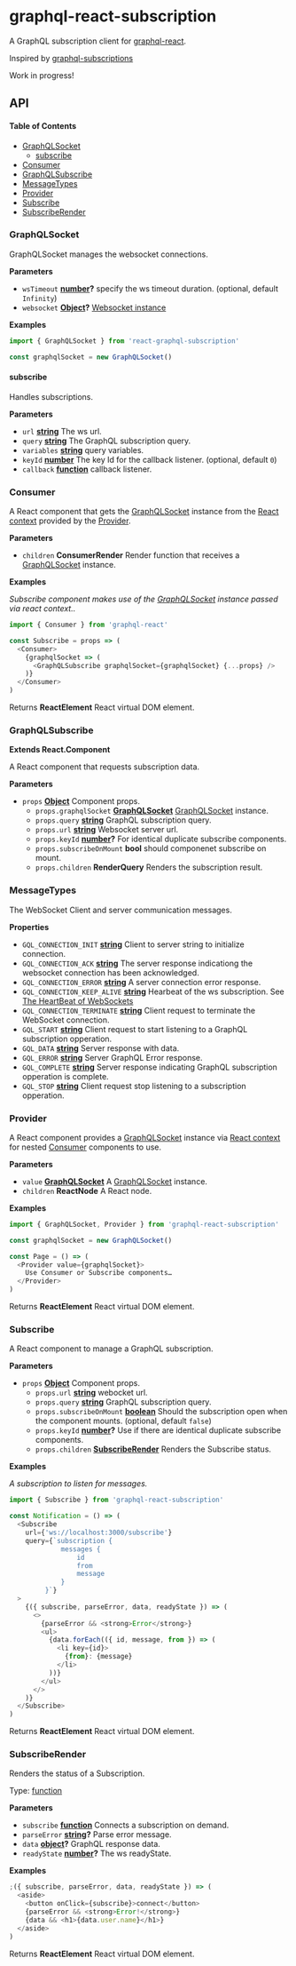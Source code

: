 # graphql-react-subscription

A GraphQL subscription client for [graphql-react](https://github.com/jaydenseric/graphql-react).

Inspired by [graphql-subscriptions](https://github.com/apollographql/graphql-subscriptions)

Work in progress!

## API

<!-- Generated by documentation.js. Update this documentation by updating the source code. -->

#### Table of Contents

* [GraphQLSocket](#graphqlsocket)
  * [subscribe](#subscribe)
* [Consumer](#consumer)
* [GraphQLSubscribe](#graphqlsubscribe)
* [MessageTypes](#messagetypes)
* [Provider](#provider)
* [Subscribe](#subscribe-1)
* [SubscribeRender](#subscriberender)

### GraphQLSocket

GraphQLSocket manages the websocket connections.

**Parameters**

* `wsTimeout` **[number](https://developer.mozilla.org/docs/Web/JavaScript/Reference/Global_Objects/Number)?** specify the ws timeout duration. (optional, default `Infinity`)
* `websocket` **[Object](https://developer.mozilla.org/docs/Web/JavaScript/Reference/Global_Objects/Object)?** [Websocket instance](https://github.com/websockets/ws)

**Examples**

```javascript
import { GraphQLSocket } from 'react-graphql-subscription'

const graphqlSocket = new GraphQLSocket()
```

#### subscribe

Handles subscriptions.

**Parameters**

* `url` **[string](https://developer.mozilla.org/docs/Web/JavaScript/Reference/Global_Objects/String)** The ws url.
* `query` **[string](https://developer.mozilla.org/docs/Web/JavaScript/Reference/Global_Objects/String)** The GraphQL subscription query.
* `variables` **[string](https://developer.mozilla.org/docs/Web/JavaScript/Reference/Global_Objects/String)** query variables.
* `keyId` **[number](https://developer.mozilla.org/docs/Web/JavaScript/Reference/Global_Objects/Number)** The key Id for the callback listener. (optional, default `0`)
* `callback` **[function](https://developer.mozilla.org/docs/Web/JavaScript/Reference/Statements/function)** callback listener.

### Consumer

A React component that gets the [GraphQLSocket](#graphqlsocket) instance from the [React context](https://reactjs.org/docs/context.html) provided by the [Provider](#provider).

**Parameters**

* `children` **ConsumerRender** Render function that receives a [GraphQLSocket](#graphqlsocket) instance.

**Examples**

_Subscribe component makes use of the [GraphQLSocket](#graphqlsocket) instance passed via react context.._

```javascript
import { Consumer } from 'graphql-react'

const Subscribe = props => (
  <Consumer>
    {graphqlSocket => (
      <GraphQLSubscribe graphqlSocket={graphqlSocket} {...props} />
    )}
  </Consumer>
)
```

Returns **ReactElement** React virtual DOM element.

### GraphQLSubscribe

**Extends React.Component**

A React component that requests subscription data.

**Parameters**

* `props` **[Object](https://developer.mozilla.org/docs/Web/JavaScript/Reference/Global_Objects/Object)** Component props.
  * `props.graphqlSocket` **[GraphQLSocket](#graphqlsocket)** [GraphQLSocket](#graphqlsocket) instance.
  * `props.query` **[string](https://developer.mozilla.org/docs/Web/JavaScript/Reference/Global_Objects/String)** GraphQL subscription query.
  * `props.url` **[string](https://developer.mozilla.org/docs/Web/JavaScript/Reference/Global_Objects/String)** Websocket server url.
  * `props.keyId` **[number](https://developer.mozilla.org/docs/Web/JavaScript/Reference/Global_Objects/Number)?** For identical duplicate subscribe components.
  * `props.subscribeOnMount` **bool** should componenet subscribe on mount.
  * `props.children` **RenderQuery** Renders the subscription result.

### MessageTypes

The WebSocket Client and server communication messages.

**Properties**

* `GQL_CONNECTION_INIT` **[string](https://developer.mozilla.org/docs/Web/JavaScript/Reference/Global_Objects/String)** Client to server string to initialize connection.
* `GQL_CONNECTION_ACK` **[string](https://developer.mozilla.org/docs/Web/JavaScript/Reference/Global_Objects/String)** The server response indicationg the websocket connection has been acknowledged.
* `GQL_CONNECTION_ERROR` **[string](https://developer.mozilla.org/docs/Web/JavaScript/Reference/Global_Objects/String)** A server connection error response.
* `GQL_CONNECTION_KEEP_ALIVE` **[string](https://developer.mozilla.org/docs/Web/JavaScript/Reference/Global_Objects/String)** Hearbeat of the ws subscription. See [The HeartBeat of WebSockets](https://developer.mozilla.org/en-US/docs/Web/API/WebSockets_API/Writing_WebSocket_servers#Pings_and_Pongs_The_Heartbeat_of_WebSockets)
* `GQL_CONNECTION_TERMINATE` **[string](https://developer.mozilla.org/docs/Web/JavaScript/Reference/Global_Objects/String)** Client request to terminate the WebSocket connection.
* `GQL_START` **[string](https://developer.mozilla.org/docs/Web/JavaScript/Reference/Global_Objects/String)** Client request to start listening to a GraphQL subscription opperation.
* `GQL_DATA` **[string](https://developer.mozilla.org/docs/Web/JavaScript/Reference/Global_Objects/String)** Server response with data.
* `GQL_ERROR` **[string](https://developer.mozilla.org/docs/Web/JavaScript/Reference/Global_Objects/String)** Server GraphQL Error response.
* `GQL_COMPLETE` **[string](https://developer.mozilla.org/docs/Web/JavaScript/Reference/Global_Objects/String)** Server response indicating GraphQL subscription opperation is complete.
* `GQL_STOP` **[string](https://developer.mozilla.org/docs/Web/JavaScript/Reference/Global_Objects/String)** Client request stop listening to a subscription opperation.

### Provider

A React component provides a [GraphQLSocket](#graphqlsocket) instance via [React context](https://reactjs.org/docs/context.html) for nested [Consumer](#consumer) components to use.

**Parameters**

* `value` **[GraphQLSocket](#graphqlsocket)** A [GraphQLSocket](#graphqlsocket) instance.
* `children` **ReactNode** A React node.

**Examples**

```javascript
import { GraphQLSocket, Provider } from 'graphql-react-subscription'

const graphqlSocket = new GraphQLSocket()

const Page = () => (
  <Provider value={graphqlSocket}>
    Use Consumer or Subscribe components…
  </Provider>
)
```

Returns **ReactElement** React virtual DOM element.

### Subscribe

A React component to manage a GraphQL subscription.

**Parameters**

* `props` **[Object](https://developer.mozilla.org/docs/Web/JavaScript/Reference/Global_Objects/Object)** Component props.
  * `props.url` **[string](https://developer.mozilla.org/docs/Web/JavaScript/Reference/Global_Objects/String)** webocket url.
  * `props.query` **[string](https://developer.mozilla.org/docs/Web/JavaScript/Reference/Global_Objects/String)** GraphQL subscription query.
  * `props.subscribeOnMount` **[boolean](https://developer.mozilla.org/docs/Web/JavaScript/Reference/Global_Objects/Boolean)** Should the subscription open when the component mounts. (optional, default `false`)
  * `props.keyId` **[number](https://developer.mozilla.org/docs/Web/JavaScript/Reference/Global_Objects/Number)?** Use if there are identical duplicate subscribe components.
  * `props.children` **[SubscribeRender](#subscriberender)** Renders the Subscribe status.

**Examples**

_A subscription to listen for messages._

```javascript
import { Subscribe } from 'graphql-react-subscription'

const Notification = () => (
  <Subscribe
    url={'ws://localhost:3000/subscribe'}
    query={`subscription {
             messages {
                 id
                 from
                 message
             }
         }`}
  >
    {({ subscribe, parseError, data, readyState }) => (
      <>
        {parseError && <strong>Error</strong>}
        <ul>
          {data.forEach(({ id, message, from }) => (
            <li key={id}>
              {from}: {message}
            </li>
          ))}
        </ul>
      </>
    )}
  </Subscribe>
)
```

Returns **ReactElement** React virtual DOM element.

### SubscribeRender

Renders the status of a Subscription.

Type: [function](https://developer.mozilla.org/docs/Web/JavaScript/Reference/Statements/function)

**Parameters**

* `subscribe` **[function](https://developer.mozilla.org/docs/Web/JavaScript/Reference/Statements/function)** Connects a subscription on demand.
* `parseError` **[string](https://developer.mozilla.org/docs/Web/JavaScript/Reference/Global_Objects/String)?** Parse error message.
* `data` **[object](https://developer.mozilla.org/docs/Web/JavaScript/Reference/Global_Objects/Object)?** GraphQL response data.
* `readyState` **[number](https://developer.mozilla.org/docs/Web/JavaScript/Reference/Global_Objects/Number)?** The ws readyState.

**Examples**

```javascript
;({ subscribe, parseError, data, readyState }) => (
  <aside>
    <button onClick={subscribe}>connect</button>
    {parseError && <strong>Error!</strong>}
    {data && <h1>{data.user.name}</h1>}
  </aside>
)
```

Returns **ReactElement** React virtual DOM element.
